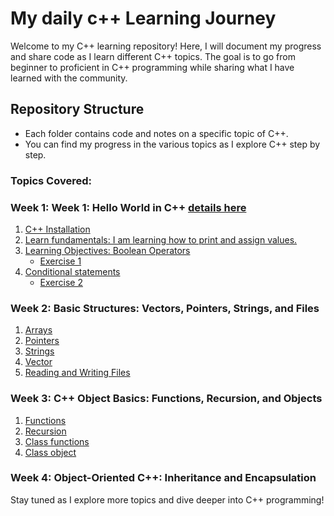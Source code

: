 # My daily c++ Learning Journey

Welcome to my C++ learning repository! Here, I will document my progress and share code as I learn different C++ topics. The goal is to go from beginner to proficient in C++ programming while sharing what I have learned with the community.

## Repository Structure
- Each folder contains code and notes on a specific topic of C++.
- You can find my progress in the various topics as I explore C++ step by step.

### Topics Covered:
### Week 1: Week 1: Hello World in C++ [details here](https://github.com/Jalilnkh/my-daily-cplusplus-learning-journey/tree/main/Week%201%3A%20Hello%20World%20in%20C%2B%2B)
1. [C++ Installation](https://github.com/Jalilnkh/my-daily-cplusplus-learning-journey/wiki/Using-C---on-Linux-in-VS-Code)
2. [Learn fundamentals: I am learning how to print and assign values. ](https://github.com/Jalilnkh/my-daily-cplusplus-learning-journey/blob/main/Week%201%3A%20Hello%20World%20in%20C%2B%2B/exercise_1.cpp)
3. [Learning Objectives: Boolean Operators](https://github.com/Jalilnkh/my-daily-cplusplus-learning-journey/blob/main/Week%201%3A%20Hello%20World%20in%20C%2B%2B/boolean_operators.cpp)
    - [Exercise 1](https://github.com/Jalilnkh/my-daily-cplusplus-learning-journey/blob/main/Week%201%3A%20Hello%20World%20in%20C%2B%2B/exercise_1.cpp)
4. [Conditional statements ](https://github.com/Jalilnkh/my-daily-cplusplus-learning-journey/blob/main/Week%201%3A%20Hello%20World%20in%20C%2B%2B/conditionals.cpp)
   - [Exercise 2](https://github.com/Jalilnkh/my-daily-cplusplus-learning-journey/blob/main/Week%201%3A%20Hello%20World%20in%20C%2B%2B/exersice_2.cpp)

### Week 2: Basic Structures: Vectors, Pointers, Strings, and Files
1. [Arrays](https://github.com/Jalilnkh/my-daily-cplusplus-learning-journey/blob/main/Week%202%3A%20Basic%20Structures%3A%20Vectors%2C%20Pointers%2C%20Strings%2C%20and%20Files/array.cpp)
2. [Pointers](https://github.com/Jalilnkh/my-daily-cplusplus-learning-journey/blob/main/Week%202%3A%20Basic%20Structures%3A%20Vectors%2C%20Pointers%2C%20Strings%2C%20and%20Files/pointer.cpp)
3. [Strings](https://github.com/Jalilnkh/my-daily-cplusplus-learning-journey/blob/main/Week%202%3A%20Basic%20Structures%3A%20Vectors%2C%20Pointers%2C%20Strings%2C%20and%20Files/strings.cpp)
4. [Vector](https://github.com/Jalilnkh/my-daily-cplusplus-learning-journey/blob/main/Week%202%3A%20Basic%20Structures%3A%20Vectors%2C%20Pointers%2C%20Strings%2C%20and%20Files/vector.cpp)
5. [Reading and Writing Files](https://github.com/Jalilnkh/my-daily-cplusplus-learning-journey/blob/main/Week%202%3A%20Basic%20Structures%3A%20Vectors%2C%20Pointers%2C%20Strings%2C%20and%20Files/files.cpp)

### Week 3: C++ Object Basics: Functions, Recursion, and Objects
1. [Functions](https://github.com/Jalilnkh/my-daily-cplusplus-learning-journey/blob/main/Week%203%3A%20C%2B%2B%20Object%20Basics%3A%20Functions%2C%20Recursion%2C%20and%20Objects/functions.cpp)
2. [Recursion](https://github.com/Jalilnkh/my-daily-cplusplus-learning-journey/blob/main/Week%203%3A%20C%2B%2B%20Object%20Basics%3A%20Functions%2C%20Recursion%2C%20and%20Objects/recursion.cpp)
3. [Class functions](https://github.com/Jalilnkh/my-daily-cplusplus-learning-journey/blob/main/Week%203%3A%20C%2B%2B%20Object%20Basics%3A%20Functions%2C%20Recursion%2C%20and%20Objects/class_functions.cpp)
4. [Class object](https://github.com/Jalilnkh/my-daily-cplusplus-learning-journey/blob/main/Week%203%3A%20C%2B%2B%20Object%20Basics%3A%20Functions%2C%20Recursion%2C%20and%20Objects/class_object.cpp) 

### Week 4: Object-Oriented C++: Inheritance and Encapsulation



Stay tuned as I explore more topics and dive deeper into C++ programming!
